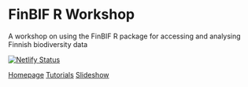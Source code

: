 # FinBIF R Workshop

A workshop on using the FinBIF R package for accessing and analysing Finnish biodiversity data

[![Netlify Status](https://api.netlify.com/api/v1/badges/e0944466-ba26-4611-b39d-7a30becf5677/deploy-status)](https://app.netlify.com/sites/finbif-workshop/deploys)

[Homepage](https://finbif-workshop.netlify.com/)
[Tutorials](https://finbif-workshop.netlify.com/tutorials/)
[Slideshow](https://finbif-workshop.netlify.com/slides/finbif)

